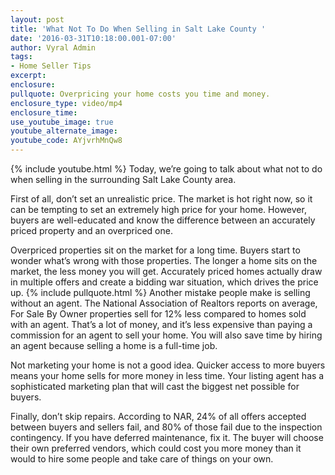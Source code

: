 ```yaml
---
layout: post
title: 'What Not To Do When Selling in Salt Lake County '
date: '2016-03-31T10:18:00.001-07:00'
author: Vyral Admin
tags:
- Home Seller Tips
excerpt:
enclosure:
pullquote: Overpricing your home costs you time and money.
enclosure_type: video/mp4
enclosure_time:
use_youtube_image: true
youtube_alternate_image:
youtube_code: AYjvrhMnQw8
---
```

{% include youtube.html %}
Today, we’re going to talk about what not to do when selling in the surrounding Salt Lake County area.

First of all, don’t set an unrealistic price. The market is hot right now, so it can be tempting to set an extremely high price for your home. However, buyers are well-educated and know the difference between an accurately priced property and an overpriced one.

Overpriced properties sit on the market for a long time. Buyers start to wonder what’s wrong with those properties. The longer a home sits on the market, the less money you will get. Accurately priced homes actually draw in multiple offers and create a bidding war situation, which drives the price up.
{% include pullquote.html %}
Another mistake people make is selling without an agent. The National Association of Realtors reports on average, For Sale By Owner properties sell for 12% less compared to homes sold with an agent. That’s a lot of money, and it’s less expensive than paying a commission for an agent to sell your home. You will also save time by hiring an agent because selling a home is a full-time job.

Not marketing your home is not a good idea. Quicker access to more buyers means your home sells for more money in less time. Your listing agent has a sophisticated marketing plan that will cast the biggest net possible for buyers.

Finally, don’t skip repairs. According to NAR, 24% of all offers accepted between buyers and sellers fail, and 80% of those fail due to the inspection contingency. If you have deferred maintenance, fix it. The buyer will choose their own preferred vendors, which could cost you more money than it would to hire some people and take care of things on your own.
